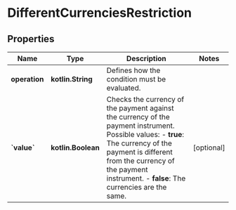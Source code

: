 
# DifferentCurrenciesRestriction

## Properties
Name | Type | Description | Notes
------------ | ------------- | ------------- | -------------
**operation** | **kotlin.String** | Defines how the condition must be evaluated. | 
**&#x60;value&#x60;** | **kotlin.Boolean** | Checks the currency of the payment against the currency of the payment instrument.  Possible values:  - **true**: The currency of the payment is different from the currency of the payment instrument.  - **false**: The currencies are the same.   |  [optional]



